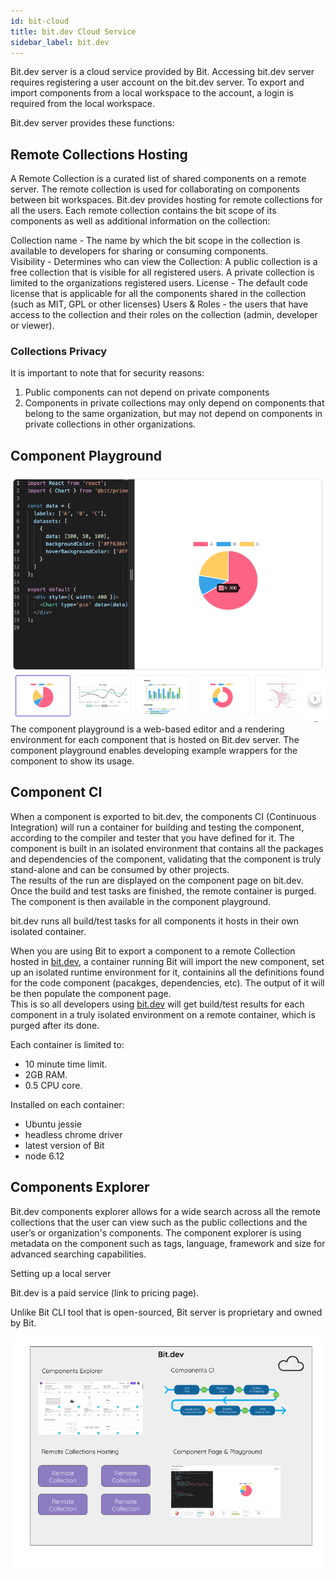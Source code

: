 ```yaml
---
id: bit-cloud
title: bit.dev Cloud Service
sidebar_label: bit.dev
---
```



Bit.dev server is a cloud service provided by Bit. Accessing bit.dev server requires registering a user account on the bit.dev server. To export and import components from a local workspace to the account, a login is required from the local workspace. 

Bit.dev server provides these functions: 

## Remote Collections Hosting

A Remote Collection is a curated list of shared components on a remote server. The remote collection is used for collaborating on components between bit workspaces. Bit.dev provides hosting for remote collections for all the users.
Each remote collection contains the bit scope of its components as well as additional information on the collection: 

Collection name - The name by which the bit scope in the collection is available to developers for sharing or consuming components.  
Visibility - Determines who can view the Collection: A public collection is a free collection that is visible for all registered users. A private collection is limited to the organizations registered users. 
License - The default code license that is applicable for all the components shared in the collection (such as MIT, GPL or other licenses) 
Users & Roles - the users that have access to the collection and their roles on the collection (admin, developer or viewer).

### Collections Privacy

It is important to note that for security reasons:

1) Public components can not depend on private components
2) Components in private collections may only depend on components that belong to the same organization, but may not depend on components in private collections in other organizations. 

## Component Playground

![Component Playground](assets/playground.png)
The component playground is a web-based editor and a rendering environment for each component that is hosted on Bit.dev server. 
The component playground enables developing example wrappers for the component to show its usage. 

## Component CI

When a component is exported to bit.dev, the components CI (Continuous Integration) will run a container for building and testing the component, according to the compiler and tester that you have defined for it. The component is built in an isolated environment that contains all the packages and dependencies of the component, validating that the component is truly stand-alone and can be consumed by other projects.  
The results of the run are displayed on the component page on bit.dev. 
Once the build and test tasks are finished, the remote container is purged. 
The component is then available in the component playground.

bit.dev runs all build/test tasks for all components it hosts in their own isolated container.

When you are using Bit to export a component to a remote Collection hosted in [bit.dev](https://bit.dev), a container running Bit will import the new component, set up an isolated runtime environment for it, containins all the definitions found for the code component (pacakges, dependencies, etc). The output of it will be then populate the component page.  
This is so all developers using [bit.dev](https://bit.dev) will get build/test results for each component in a truly isolated environment on a remote container, which is purged after its done.

Each container is limited to: 

- 10 minute time limit.
- 2GB RAM.
- 0.5 CPU core.

Installed on each container: 

- Ubuntu jessie
- headless chrome driver
- latest version of Bit
- node 6.12

## Components Explorer

Bit.dev components explorer allows for a wide search across all the remote collections that the user can view such as the public collections and the user’s or organization's components. 
The component explorer is using metadata on the component such as tags, language, framework and size for advanced searching capabilities. 

Setting up a local server 

Bit.dev is a paid service (link to pricing page). 

Unlike Bit CLI tool that is open-sourced, Bit server is proprietary and owned by Bit. 

![Bit.dev](assets/bit.dev.png)
